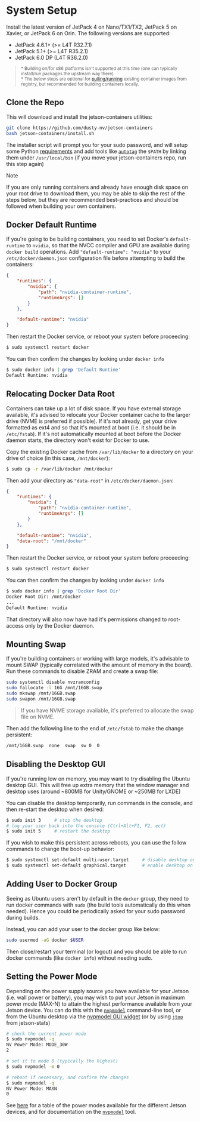 # System Setup

Install the latest version of JetPack 4 on Nano/TX1/TX2, JetPack 5 on Xavier, or JetPack 6 on Orin.  The following versions are supported:

* JetPack 4.6.1+ (>= L4T R32.7.1)
* JetPack 5.1+  (>= L4T R35.2.1)
* JetPack 6.0 DP (L4T R36.2.0)
> <sup>* Building on/for x86 platforms isn't supported at this time (one can typically install/run packages the upstream way there)</sup><br>
> <sup>* The below steps are optional for [pulling/running](/docs/run.md) existing container images from registry, but recommended for building containers locally.</sup>

## Clone the Repo

This will download and install the jetson-containers utilities:

```bash
git clone https://github.com/dusty-nv/jetson-containers
bash jetson-containers/install.sh
```

The installer script will prompt you for your sudo password, and will setup some Python [requirements](/requirements.txt) and add tools like [`autotag`](/docs/run.md#autotag) the `$PATH` by linking them under `/usr/local/bin` (if you move your jetson-containers repo, run this step again)

> [!NOTE]  
> If you are only running containers and already have enough disk space on your root drive to download them, you may be able to skip the rest of the steps below, but they are recommended best-practices and should be followed when building your own containers.

## Docker Default Runtime

If you're going to be building containers, you need to set Docker's `default-runtime` to `nvidia`, so that the NVCC compiler and GPU are available during `docker build` operations.  Add `"default-runtime": "nvidia"` to your `/etc/docker/daemon.json` configuration file before attempting to build the containers:

``` json
{
    "runtimes": {
        "nvidia": {
            "path": "nvidia-container-runtime",
            "runtimeArgs": []
        }
    },

    "default-runtime": "nvidia"
}
```

Then restart the Docker service, or reboot your system before proceeding:

```bash
$ sudo systemctl restart docker
```

You can then confirm the changes by looking under `docker info`

```bash
$ sudo docker info | grep 'Default Runtime'
Default Runtime: nvidia
```

## Relocating Docker Data Root

Containers can take up a lot of disk space.  If you have external storage available, it's advised to relocate your Docker container cache to the larger drive (NVME is preferred if possible).  If it's not already, get your drive formatted as ext4 and so that it's mounted at boot (i.e. it should be in `/etc/fstab`).  If it's not automatically mounted at boot before the Docker daemon starts, the directory won't exist for Docker to use.

Copy the existing Docker cache from `/var/lib/docker` to a directory on your drive of choice (in this case, `/mnt/docker`):

```bash
$ sudo cp -r /var/lib/docker /mnt/docker
```

Then add your directory as `"data-root"` in `/etc/docker/daemon.json`:

``` json
{
    "runtimes": {
        "nvidia": {
            "path": "nvidia-container-runtime",
            "runtimeArgs": []
        }
    },

    "default-runtime": "nvidia",
    "data-root": "/mnt/docker"
}
```

Then restart the Docker service, or reboot your system before proceeding:

```bash
$ sudo systemctl restart docker
```

You can then confirm the changes by looking under `docker info`

```bash
$ sudo docker info | grep 'Docker Root Dir'
Docker Root Dir: /mnt/docker
...
Default Runtime: nvidia
```

That directory will also now have had it's permissions changed to root-access only by the Docker daemon.

## Mounting Swap

If you're building containers or working with large models, it's advisable to mount SWAP (typically correlated with the amount of memory in the board).  Run these commands to disable ZRAM and create a swap file:

``` bash
sudo systemctl disable nvzramconfig
sudo fallocate -l 16G /mnt/16GB.swap
sudo mkswap /mnt/16GB.swap
sudo swapon /mnt/16GB.swap
```
> If you have NVME storage available, it's preferred to allocate the swap file on NVME.

Then add the following line to the end of `/etc/fstab` to make the change persistent:

``` bash
/mnt/16GB.swap  none  swap  sw 0  0
```

## Disabling the Desktop GUI

If you're running low on memory, you may want to try disabling the Ubuntu desktop GUI.  This will free up extra memory that the window manager and desktop uses (around ~800MB for Unity/GNOME or ~250MB for LXDE)  

You can disable the desktop temporarily, run commands in the console, and then re-start the desktop when desired: 

``` bash
$ sudo init 3     # stop the desktop
# log your user back into the console (Ctrl+Alt+F1, F2, ect)
$ sudo init 5     # restart the desktop
```

If you wish to make this persistent across reboots, you can use the follow commands to change the boot-up behavior:

``` bash
$ sudo systemctl set-default multi-user.target     # disable desktop on boot
$ sudo systemctl set-default graphical.target      # enable desktop on boot
```

## Adding User to Docker Group

Seeing as Ubuntu users aren't by default in the `docker` group, they need to run docker commands with `sudo` (the build tools automatically do this when needed).  Hence you could be periodically asked for your sudo password during builds.  

Instead, you can add your user to the docker group like below:

```bash
sudo usermod -aG docker $USER
```

Then close/restart your terminal (or logout) and you should be able to run docker commands (like `docker info`) without needing sudo.

## Setting the Power Mode

Depending on the power supply source you have available for your Jetson (i.e. wall power or battery), you may wish to put your Jetson in maximum power mode (MAX-N) to attain the highest performance available from your Jetson device.  You can do this with the [`nvpmodel`](https://docs.nvidia.com/jetson/archives/r36.2/DeveloperGuide/SD/PlatformPowerAndPerformance/JetsonOrinNanoSeriesJetsonOrinNxSeriesAndJetsonAgxOrinSeries.html#power-mode-controls) command-line tool, or from the Ubuntu desktop via the [nvpmodel GUI widget](https://docs.nvidia.com/jetson/archives/r36.2/DeveloperGuide/SD/PlatformPowerAndPerformance/JetsonOrinNanoSeriesJetsonOrinNxSeriesAndJetsonAgxOrinSeries.html#nvpmodel-gui) (or by using [`jtop`](https://github.com/rbonghi/jetson_stats) from jetson-stats)

```bash
# check the current power mode
$ sudo nvpmodel -q
NV Power Mode: MODE_30W
2

# set it to mode 0 (typically the highest)
$ sudo nvpmodel -m 0

# reboot if necessary, and confirm the changes
$ sudo nvpmodel -q
NV Power Mode: MAXN
0
```

See [here](https://docs.nvidia.com/jetson/archives/r36.2/DeveloperGuide/SD/PlatformPowerAndPerformance/JetsonOrinNanoSeriesJetsonOrinNxSeriesAndJetsonAgxOrinSeries.html#supported-modes-and-power-efficiency) for a table of the power modes available for the different Jetson devices, and for documentation on the [`nvpmodel`](https://docs.nvidia.com/jetson/archives/r36.2/DeveloperGuide/SD/PlatformPowerAndPerformance/JetsonOrinNanoSeriesJetsonOrinNxSeriesAndJetsonAgxOrinSeries.html#power-mode-controls) tool.
